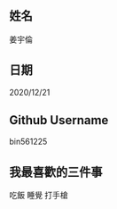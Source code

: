 姓名
----
姜宇倫

日期
----
2020/12/21

Github Username
---------------
bin561225

我最喜歡的三件事
---------------
吃飯 睡覺 打手槍